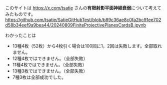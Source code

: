 このサイトは https://x.com/tsatie さんの**有限射影平面神経衰弱**について考えてみたものです。
https://github.com/tsatie/SatieGitHubTest/blob/b89c36ae8c0fa2bc91ee702d58b34eef9a9bea44/20240809FiniteProjectivePlanesCardsB.ipynb

わかったことは
- 13種4枚（52枚）から4枚引く場合は100回に1，2回は失敗します。全部取れません。
- 12種4枚ではできません。（全部失敗）
- 11種4枚ではできません。（全部失敗）
- 13種3枚ではできません。（全部失敗）
- 7種3枚は全部成功でした。



